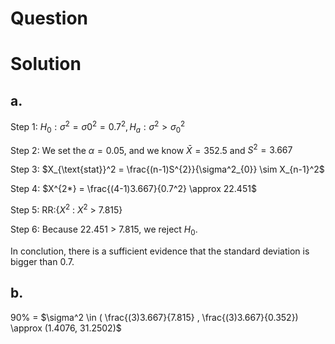 # Question

# Solution

## a.  
Step 1: $H_0: \sigma^2 = \sigma{0}^2 = 0.7^2, H_{a}: \sigma^2 > \sigma_0^2$  

Step 2: We set the $\alpha = 0.05$, and we know $\bar{X} = 352.5$ and $S^2 = 3.667$

Step 3: $X_{\text{stat}}^2 = \frac{(n-1)S^{2}}{\sigma^2_{0}} \sim X_{n-1}^2$  

Step 4: $X^{2*} = \frac{(4-1)3.667}{0.7^2} \approx 22.451$  

Step 5: RR:{$X^2$ : $X^2$ > 7.815}  

Step 6: Because 22.451 > 7.815, we reject $H_0$.  

In conclution, there is a sufficient evidence that the standard deviation is bigger than 0.7.

## b.
90% = $\sigma^2 \in ( \frac{(3)3.667}{7.815} , \frac{(3)3.667}{0.352}) \approx (1.4076, 31.2502)$

